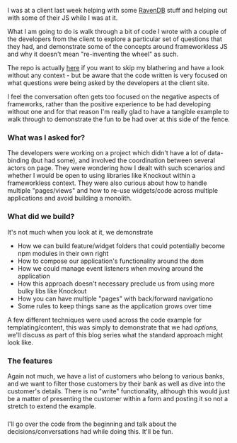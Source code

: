 I was at a client last week helping with some [RavenDB](http://ravendb.net/) stuff and helping out with some of their JS while I was at it.

What I am going to do is walk through a bit of code I wrote with a couple of the developers from the client to explore a particular set of questions that they had, and demonstrate some of the concepts around frameworkless JS and why it doesn't mean "re-inventing the wheel" as such.

The repo is actually [here](http://github.com/robashton/look-ma-no-frameworks) if you want to skip my blathering and have a look without any context - but be aware that the code written is very focused on what questions were being asked by the developers at the client site.

I feel the conversation often gets too focused on the negative aspects of frameworks, rather than the positive experience to be had developing without one and for that reason I'm really glad to have a tangible example to walk through to demonstrate the fun to be had over at this side of the fence.

### What was I asked for?

The developers were working on a project which didn't have a lot of data-binding (but had some), and involved the coordination between several actors on page. They were wondering how I dealt with such scenarios and whether I would be open to using libraries like Knockout within a frameworkless context. They were also curious about how to handle multiple "pages/views" and how to re-use widgets/code across multiple applications and avoid building a monolith. 

### What did we build?

It's not much when you look at it, we demonstrate 

- How we can build feature/widget folders that could potentially become npm modules in their own right
- How to compose our application's functionality around the dom
- How we could manage event listeners when moving around the application
- How this approach doesn't necessary preclude us from using more bulky libs like Knockout
- How you can have multiple "pages" with back/forward navigationo
- Some rules to keep things sane as the application grows over time

A few different techniques were used across the code example for templating/content, this was simply to demonstrate that we had *options*, we'll discuss as part of this blog series what the standard approach might look like.

### The features

Again not much, we have a list of customers who belong to various banks, and we want to filter those customers by their bank as well as dive into the customer's details. There is no "write" functionality, although this would just be a matter of presenting the customer within a form and posting it so not a stretch to extend the example.

### 

I'll go over the code from the beginning and talk about the decisions/conversations had while doing this. It'll be fun.
